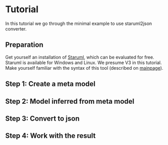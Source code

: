 # Tutorial

In this tutorial we go through the minimal example to use staruml2json converter.

## Preparation
Get yourself an installation of [Staruml](http://staruml.io/), which can be evaluated for free. Staruml is available for Windows and Linux. We presume V3 in this tutorial. <br>
Make yourself familiar with the syntax of this tool (described on [mainpage](https://github.com/TUMFTM/Staruml2json)).

## Step 1: Create a meta model

## Step 2: Model inferred from meta model

## Step 3: Convert to json

## Step 4: Work with the result
